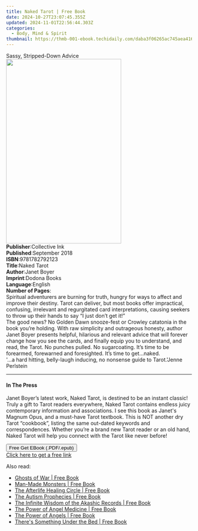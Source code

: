 ```yaml
---
title: Naked Tarot | Free Book
date: 2024-10-27T23:07:45.355Z
updated: 2024-11-01T22:56:44.303Z
categories:
  - Body, Mind & Spirit
thumbnail: https://thmb-001-ebook.techidaily.com/daba3f06265ac745aea41630423f7f068c8db3b53c6858a8060af4cc720915c8.jpg
---
```

<main id="book-container">
  <div class="flex flex-col">
    <div class="book-brief flex-1 py-6 px-4 sm:p-6 md:py-10 md:px-8">
      <!-- brief-->
      <div class="book-brief-main">Sassy, Stripped-Down Advice</div>
    </div>
    <div
      class="book-meta-info flex-1 grid gap-4 col-start-1 col-end-3 row-start-1 sm:mb-6 sm:grid-cols-4 lg:gap-6 lg:col-start-2 lg:row-end-6 lg:row-span-6 lg:mb-0"
    >
      <div
        class="book-meta-info-left place-content-center mt-4 p-4 text-sm leading-6 col-start-2 col-span-2 dark:text-slate-400"
      >
        <img
          class="w-full h-500 object-cover rounded-lg sm:h-255 sm:col-span-2 lg:col-span-full"
          src="https://img-001-ebook.techidaily.com/5187c670a2f2a7b1d798763ac36660bff327bbcb35fa7e8c6f5add3b7b65bf99.jpg"
          alt=""
          width="312"
          height="500"
        />
      </div>
      <div
        class="book-meta-info-right mt-2 col-start-1 row-start-2 col-span-3 self-center"
      >
        <!-- meta data  -->
        <div class="flex flex-col px-4 md:px-8">
          <div class="flex-1">
            <strong>Publisher</strong>:<span class="px-2">Collective Ink</span>
          </div>
          <div class="flex-1">
            <strong>Published</strong>:<span class="px-2">September 2018</span>
          </div>
          <div class="flex-1">
            <strong>ISBN</strong>:<span class="px-2">9781782792123</span>
          </div>
          <div class="flex-1">
            <strong>Title</strong>:<span class="px-2">Naked Tarot</span>
          </div>
          <div class="flex-1">
            <strong>Author</strong>:<span class="px-2">Janet Boyer</span>
          </div>
          <div class="flex-1">
            <strong>Imprint</strong>:<span class="px-2">Dodona Books</span>
          </div>
          <div class="flex-1">
            <strong>Language</strong>:<span class="px-2">English</span>
          </div>
          <div class="flex-1">
            <strong>Number of Pages</strong>:<span class="px-2"></span>
          </div>
        </div>
      </div>
    </div>
    <div class="book-description flex-1 py-6 px-4 sm:p-6 md:py-10 md:px-8">
      <div class="book-description-main">
        <div accordion-content="" id="description">
          Spiritual adventurers are burning for truth, hungry for ways to affect
          and improve their destiny. Tarot can deliver, but most books offer
          impractical, confusing, irrelevant and regurgitated card
          interpretations, causing seekers to throw up their hands to say “I
          just don’t get it!”<br />The good news? No Golden Dawn snooze-fest or
          Crowley catatonia in the book you’re holding. With raw simplicity and
          outrageous honesty, author Janet Boyer presents helpful, hilarious and
          relevant advice that will forever change how you see the cards, and
          finally equip you to understand, and read, the Tarot. No punches
          pulled. No sugarcoating. It’s time to be forearmed, forewarned and
          foresighted. It’s time to get…naked.<br />'...a hard hitting,
          belly-laugh inducing, no nonsense guide to Tarot.'Jenne Perlstein
        </div>
      </div>
    </div>
    <div class="book-excerpts flex-1 py-6 px-4 sm:p-6 md:py-10 md:px-8">
      <!-- excerpts-->
      <div class="book-excerpts-main">
        <hr />
        <h4 class="placeholder placeholder-heading">
          <span>In The Press</span>
        </h4>
        <p>
          Janet Boyer’s latest work, Naked Tarot, is destined to be an instant
          classic! Truly a gift to Tarot readers everywhere, Naked Tarot
          contains endless juicy contemporary information and associations. I
          see this book as Janet's Magnum Opus, and a must-have Tarot textbook.
          This is NOT another dry Tarot “cookbook”, listing the same out-dated
          keywords and correspondences. Whether you’re a brand new Tarot reader
          or an old hand, Naked Tarot will help you connect with the Tarot like
          never before!
        </p>
      </div>
    </div>
    <div
      class="book-about-author flex-1 py-6 px-4 sm:p-6 md:py-10 md:px-8"
    ></div>
    <div class="book-free-get flex-1 py-6 px-4 sm:p-6 md:py-10 md:px-8">
      <button
        id="btn-free-get"
        class="bg-blue-500 hover:bg-blue-700 text-white font-bold py-2 px-4 rounded"
      >
        Free Get EBook (.PDF/.epub)
      </button>
      <div id="countdown-display" class="px-2 text-lg mt-2"></div>
      <a
        id="free-link"
        class="hidden bg-blue-500 hover:bg-blue-700 text-white font-bold py-2 px-4 rounded"
        href="https://www.ebooks.com/en-us/book/96487355/naked-tarot/janet-boyer/"
        target="_blank"
        >Click here to get a free link</a
      >
    </div>
    <script>
      let countdownTime = 0;
      let countdownInterval = null;
      document
        .getElementById('btn-free-get')
        .addEventListener('click', startCountdown);
      function startCountdown() {
        countdownTime = new Date().getTime() + 60000 * 3;
        countdownInterval = setInterval(updateCountdown, 1000);
        document.getElementById('btn-free-get').disabled = true;
        document
          .getElementById('btn-free-get')
          .classList.add('bg-gray-500', 'cursor-not-allowed');
      }
      function updateCountdown() {
        let currentTime = new Date().getTime();
        let timeLeft = countdownTime - currentTime;
        let secondsLeft = Math.floor(timeLeft / 1000);
        document.getElementById('countdown-display').innerHTML =
          `Remaining time: ${secondsLeft} seconds.`;
        if (secondsLeft <= 0) {
          clearInterval(countdownInterval);
          document.getElementById('btn-free-get').classList.add('hidden');
          document.getElementById('free-link').classList.remove('hidden');
          document.getElementById('countdown-display').innerHTML = '';
        }
      }
    </script>
  </div>
</main>

<ins class="adsbygoogle"
      style="display:block"
      data-ad-client="ca-pub-7571918770474297"
      data-ad-slot="8358498916"
      data-ad-format="auto"
      data-full-width-responsive="true"></ins>
    

<span class="atpl-alsoreadstyle">Also read:</span>
<div><ul>
<li><a href="https://novels-ebooks.techidaily.com/138621378-9781601639745-ghosts-of-war/"><u>Ghosts of War | Free Book</u></a></li>
<li><a href="https://novels-ebooks.techidaily.com/138621369-9781601637079-man-made-monsters/"><u>Man-Made Monsters | Free Book</u></a></li>
<li><a href="https://novels-ebooks.techidaily.com/138621370-9781601633798-the-afterlife-healing-circle/"><u>The Afterlife Healing Circle | Free Book</u></a></li>
<li><a href="https://novels-ebooks.techidaily.com/138621371-9781601637345-the-autism-prophecies/"><u>The Autism Prophecies | Free Book</u></a></li>
<li><a href="https://novels-ebooks.techidaily.com/138621368-9781601634115-the-infinite-wisdom-of-the-akashic-records/"><u>The Infinite Wisdom of the Akashic Records | Free Book</u></a></li>
<li><a href="https://novels-ebooks.techidaily.com/138621373-9781601633781-the-power-of-angel-medicine/"><u>The Power of Angel Medicine | Free Book</u></a></li>
<li><a href="https://novels-ebooks.techidaily.com/138621374-9781601634672-the-power-of-angels/"><u>The Power of Angels | Free Book</u></a></li>
<li><a href="https://novels-ebooks.techidaily.com/138621372-9781601637093-theres-something-under-the-bed/"><u>There's Something Under the Bed | Free Book</u></a></li>
</ul></div>

